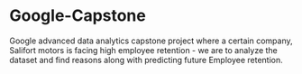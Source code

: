 # Google-Capstone
Google advanced data analytics capstone project where a certain company, Salifort motors is facing high employee retention - we are to analyze the dataset and find reasons along with predicting future Employee retention.
